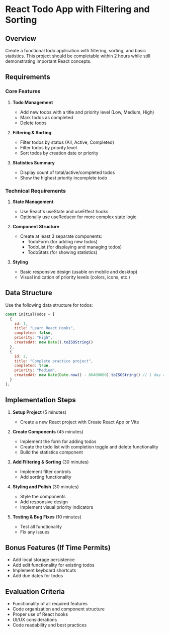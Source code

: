 # React Todo App with Filtering and Sorting

## Overview
Create a functional todo application with filtering, sorting, and basic statistics. This project should be completable within 2 hours while still demonstrating important React concepts.

## Requirements

### Core Features
1. **Todo Management**
   - Add new todos with a title and priority level (Low, Medium, High)
   - Mark todos as completed
   - Delete todos

2. **Filtering & Sorting**
   - Filter todos by status (All, Active, Completed)
   - Filter todos by priority level
   - Sort todos by creation date or priority

3. **Statistics Summary**
   - Display count of total/active/completed todos
   - Show the highest priority incomplete todo

### Technical Requirements
1. **State Management**
   - Use React's useState and useEffect hooks
   - Optionally use useReducer for more complex state logic

2. **Component Structure**
   - Create at least 3 separate components:
     - TodoForm (for adding new todos)
     - TodoList (for displaying and managing todos)
     - TodoStats (for showing statistics)

3. **Styling**
   - Basic responsive design (usable on mobile and desktop)
   - Visual indication of priority levels (colors, icons, etc.)

## Data Structure

Use the following data structure for todos:

```javascript
const initialTodos = [
  {
    id: 1,
    title: "Learn React Hooks",
    completed: false,
    priority: "High",
    createdAt: new Date().toISOString()
  },
  {
    id: 2,
    title: "Complete practice project",
    completed: true,
    priority: "Medium",
    createdAt: new Date(Date.now() - 86400000).toISOString() // 1 day ago
  }
];
```

## Implementation Steps

1. **Setup Project** (5 minutes)
   - Create a new React project with Create React App or Vite

2. **Create Components** (45 minutes)
   - Implement the form for adding todos
   - Create the todo list with completion toggle and delete functionality
   - Build the statistics component

3. **Add Filtering & Sorting** (30 minutes)
   - Implement filter controls
   - Add sorting functionality

4. **Styling and Polish** (30 minutes)
   - Style the components
   - Add responsive design
   - Implement visual priority indicators

5. **Testing & Bug Fixes** (10 minutes)
   - Test all functionality
   - Fix any issues

## Bonus Features (If Time Permits)
- Add local storage persistence
- Add edit functionality for existing todos
- Implement keyboard shortcuts
- Add due dates for todos

## Evaluation Criteria
- Functionality of all required features
- Code organization and component structure
- Proper use of React hooks
- UI/UX considerations
- Code readability and best practices
